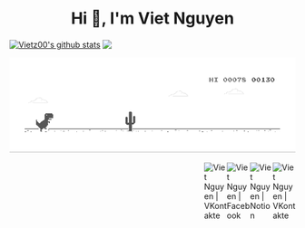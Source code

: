 <h1 align="center">Hi 👋, I'm Viet Nguyen</h1>

<a href="https://github.com/vietz00"><img align="center" src="https://github-readme-stats.vercel.app/api?username=vietz00&show_icons=true&theme=vue-dark&hide_border=true" alt="Vietz00's github stats" /></a>
<a href="https://github.com/vietz00"><img align="center" src="https://github-readme-stats.vercel.app/api/top-langs/?username=vietz00&layout=compact&theme=vue-dark&hide_border=true" /></a>

[![J2TEAM](dino.gif)](https://github.com/vietz00)

<a href="https://www.instagram.com/viet.z00">
  <img align="right" alt="Viet Nguyen | VKontakte" width="40px" src="https://upload.wikimedia.org/wikipedia/commons/thumb/e/e7/Instagram_logo_2016.svg/768px-Instagram_logo_2016.svg.png" />
</a>
<a href="">
  <img align="right" alt="Viet Nguyen | Notion" width="40px" src="https://upload.wikimedia.org/wikipedia/commons/4/45/Notion_app_logo.png" />
</a>
<a href="https://www.facebook.com/viet.z00">
  <img align="right" alt="Viet Nguyen | Facebook" width="41px" src="https://cdn.worldvectorlogo.com/logos/facebook-3-3.svg" />
</a>
<a href="https://vk.com/vietz00">
  <img align="right" alt="Viet Nguyen | VKontakte" width="40px" src="https://upload.wikimedia.org/wikipedia/commons/2/21/VK.com-logo.svg" />
</a>
